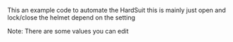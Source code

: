 This an example code to automate the HardSuit
this is mainly just open and lock/close the helmet depend on the setting


Note:
There are some values you can edit